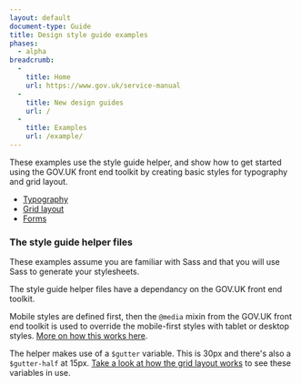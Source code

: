 ```yaml
---
layout: default
document-type: Guide
title: Design style guide examples
phases:
  - alpha
breadcrumb:
  -
    title: Home
    url: https://www.gov.uk/service-manual
  -
    title: New design guides
    url: /
  -
    title: Examples
    url: /example/
---
```


<div class="text">
  <p>
    These examples use the style guide helper, and show how to get started using the GOV.UK front end toolkit by creating basic styles for typography and grid layout.
  </p>

  <ul>
    <li><a href="{{ site.baseurl }}/example/typography.html">Typography</a></li>
    <li><a href="{{ site.baseurl }}/example/grid.html">Grid layout</a></li>
    <li><a href="{{ site.baseurl }}/example/form.html">Forms</a></li>
  </ul>

  <h3 class="heading-24">The style guide helper files</h3>

  <p>
    These examples assume you are familiar with Sass and that you will use Sass to generate your stylesheets.
  </p>

  <p>
    The style guide helper files have a dependancy on the GOV.UK front end toolkit.
  </p>

  <p>
    Mobile styles are defined first, then the <code>@media</code> mixin from the GOV.UK front end toolkit is used to override the mobile-first styles with tablet or desktop styles. <a href="https://github.com/alphagov/govuk_frontend_toolkit#media">More on how this works here</a>.
  </p>
  <p>
    The helper makes use of a <code>$gutter</code> variable. This is 30px and there's also a <code>$gutter-half</code> at 15px. <a href="{{ site.baseurl }}/example/grid.html">Take a look at how the grid layout works</a> to see these variables in use.
  </p>
</div>
